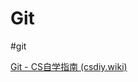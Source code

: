 # Git
#git

[Git - CS自学指南 (csdiy.wiki)](https://csdiy.wiki/%E5%BF%85%E5%AD%A6%E5%B7%A5%E5%85%B7/Git/)